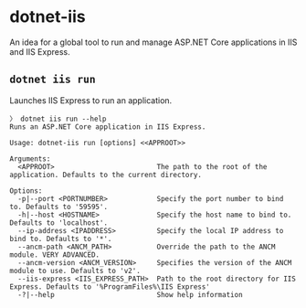# dotnet-iis

An idea for a global tool to run and manage ASP.NET Core applications in IIS and IIS Express.

## `dotnet iis run`

Launches IIS Express to run an application.

```
〉 dotnet iis run --help
Runs an ASP.NET Core application in IIS Express.

Usage: dotnet-iis run [options] <<APPROOT>>

Arguments:
  <APPROOT>                         The path to the root of the application. Defaults to the current directory.

Options:
  -p|--port <PORTNUMBER>            Specify the port number to bind to. Defaults to '59595'.
  -h|--host <HOSTNAME>              Specify the host name to bind to. Defaults to 'localhost'.
  --ip-address <IPADDRESS>          Specify the local IP address to bind to. Defaults to '*'.
  --ancm-path <ANCM_PATH>           Override the path to the ANCM module. VERY ADVANCED.
  --ancm-version <ANCM_VERSION>     Specifies the version of the ANCM module to use. Defaults to 'v2'.
  --iis-express <IIS_EXPRESS_PATH>  Path to the root directory for IIS Express. Defaults to '%ProgramFiles%\IIS Express'
  -?|--help                         Show help information
```
